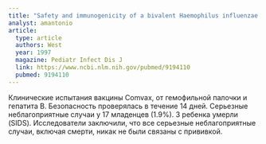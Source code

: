 ```yaml
---
title: "Safety and immunogenicity of a bivalent Haemophilus influenzae type b/hepatitis B vaccine in healthy infants. Hib-HB Vaccine Study Group"
analyst: amantonio
article:
  type: article
  authors: West
  year: 1997
  magazine: Pediatr Infect Dis J
  link: https://www.ncbi.nlm.nih.gov/pubmed/9194110
  pubmed: 9194110
---
```


Клинические испытания вакцины Comvax, от гемофильной палочки и гепатита В. Безопасность проверялась в течение 14 дней.
Серьезные неблагоприятные случаи у 17 младенцев (1.9%). 3 ребенка умерли (SIDS). Исследователи заключили, что все серьезные неблагоприятные случаи, включая смерти, никак не были связаны с прививкой.
